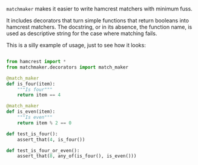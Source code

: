 ``matchmaker`` makes it easier to write hamcrest matchers with minimum fuss.

It includes decorators that turn simple functions that return booleans
into hamcrest matchers. The docstring, or in its absence, the function
name, is used as descriptive string for the case where matching fails.

This is a silly example of usage, just to see how it looks:

```python

from hamcrest import *
from matchmaker.decorators import match_maker

@match_maker
def is_four(item):
    """Is four"""
    return item == 4

@match_maker
def is_even(item):
    """Is even"""
    return item % 2 == 0

def test_is_four():
    assert_that(4, is_four())

def test_is_four_or_even():
    assert_that(8, any_of(is_four(), is_even()))

```
